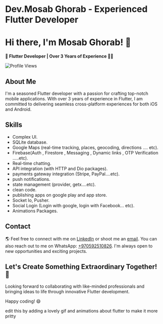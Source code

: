 <!DOCTYPE html>
<html>
<head>
  <h1>Dev.Mosab Ghorab - Experienced Flutter Developer</h1>
</head>
<body>

  <h1>Hi there, I'm Mosab Ghorab! 👋</h1>

  <p><strong>🚀 Flutter Developer | Over 3 Years of Experience 📱✨</strong></p>

  <img alt="Profile Views" src="https://komarev.com/ghpvc/?username=your-github-username&color=blue">

  <h2>About Me</h2>

  <p>
    I'm a seasoned Flutter developer with a passion for crafting top-notch mobile applications. With over 3 years of experience in Flutter, I am committed to delivering seamless cross-platform experiences for both iOS and Android.
  </p>

  <h2>Skills</h2>

  <ul>
    <li>Complex UI.</li>
    <li>SQLite database.</li>
    <li>Google Maps (real-time tracking, places, geocoding, directions .... etc).</li>
    <li>Firebase(Auth , Firestore , Messaging , Dynamic links , OTP Verification .....etc).</li>
    <li>Real-time chatting.</li>
    <li>API integration (with HTTP and Dio packages).</li>
    <li>payments gateway integration (Stripe, PayPal....etc).</li>
    <li>push notifications.</li>
    <li>state management (provider, getx....etc).</li>
    <li>clean code.</li>
    <li>publishing apps on google play and app store.</li>
    <li>Socket Io, Pusher.</li>
    <li>Social Login (Login with google, login with Facebook... etc).</li>
    <li>Animations Packages. </li>
     
  </ul>

  <h2>Contact</h2>

<p>
    🌎 Feel free to connect with me on <a href="your-linkedin-profile">LinkedIn</a> or shoot me an <a href="mailto:your-email@example.com">email</a>. You can also reach out to me on WhatsApp: <a href="https://wa.me/+970592510826">+970592510826</a>. I'm always open to new opportunities and exciting projects.
  </p>

  <h2>Let's Create Something Extraordinary Together! 🤝</h2>

  <p>
    Looking forward to collaborating with like-minded professionals and bringing ideas to life through innovative Flutter development.
  </p>

  <p>
    Happy coding! 😄
 


<!--
**mosabghorab/mosabghorab** is a ✨ _special_ ✨ repository because its `README.md` (this file) appears on your GitHub profile.

Here are some ideas to get you started:

- 🔭 I’m currently working on ...
- 🌱 I’m currently learning ...
- 👯 I’m looking to collaborate on ...
- 🤔 I’m looking for help with ...
- 💬 Ask me about ...
- 📫 How to reach me: ...
- 😄 Pronouns: ...
- ⚡ Fun fact: ...
-->


edit this by adding a lovely gif and animations about flutter to make it more pritty
